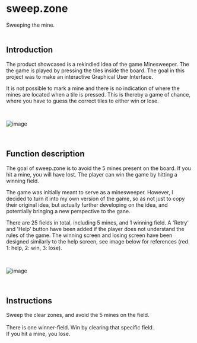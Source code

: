 # sweep.zone
Sweeping the mine. <br>
<br />  

## Introduction

The product showcased is a rekindled idea of the game Minesweeper. The the game is played by pressing 
the tiles inside the board. The goal in this project was to make an interactive Graphical User Interface.

It is not possible to mark a mine and there is no indication of where the mines are located when a tile is pressed. 
This is thereby a game of chance, where you have to guess the correct tiles to either win or lose.

<br />  

![image](https://user-images.githubusercontent.com/93657779/187051854-a75fc63e-0c00-4d1d-bc71-891040ba5f3c.png)

<br />

## Function description

The goal of sweep.zone is to avoid the 5 mines present on the board. If you hit a mine, you will have lost.
The player can win the game by hitting a winning field.

The game was initially meant to serve as a minesweeper. However, I decided to turn it into my own version of the game,
so as not just to copy their original idea, but actually further developing on the idea, and potentially bringing
a new perspective to the gane.

There are 25 fields in total, including 5 mines, and 1 winning field. A 'Retry' and 'Help' button have been added if the player does not understand the
rules of the game. The winning screen and losing screen have been designed similarly to the help screen, see image below for references (red. 1: help, 2: win, 3: lose). 

<br />

![image](https://user-images.githubusercontent.com/93657779/187052107-96fcb2c7-8b71-44af-8063-a4136bd9e301.png)

<br />

## Instructions

Sweep the clear zones, and avoid the 5 mines on the field.<br><br>
There is one winner-field. Win by clearing that specific field. <br>
If you hit a mine, you lose.

